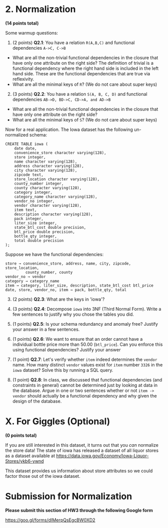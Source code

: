 # 2. Normalization

**(14 points total)** 


Some warmup questions:

1. (2 points) **Q2.1**: You have a relation `R(A,B,C)` and functional dependencies 
  `A->C, C->B`

  * What are all the non-trivial functional dependencies in the closure
    that have  only one attribute on the right side? The definition of trivial is a functional dependency where the right hand side is included in the left hand side. These are the functional dependencies that are true via reflexivity.
  * What are all the minimal keys of `R`? (We do not care about super keys)

2. (3 points) **Q2.2**: You have a relation `S(A, B, C, D)` and functional dependencies 
  `AB->D, BD->C, CD->A, and AD->B`

  * What are all the non-trivial functional dependencies in the closure
    that have  only one attribute on the right side?
  * What are all the minimal keys of `S`? (We do not care about super keys)

Now for a real application. 
The Iowa dataset has the following un-normalized schema:

    CREATE TABLE iowa (
        date date,
        convenience_store character varying(128),
        store integer,
        name character varying(128),
        address character varying(128),
        city character varying(128),
        zipcode text,
        store_location character varying(128),
        county_number integer,
        county character varying(128),
        category integer,
        category_name character varying(128),
        vendor_no integer,
        vendor character varying(128),
        item text,
        description character varying(128),
        pack integer,
        liter_size integer,
        state_btl_cost double precision,
        btl_price double precision,
        bottle_qty integer,
        total double precision
    );

Suppose we have the functional dependencies:

    store → convenience_store, address, name, city, zipcode, store_location,
             county_number, county
    vendor_no → vendor
    category → category_name
    item → category, liter_size, description, state_btl_cost btl_price
    date, store, vendor_no, item → pack, bottle_qty, total


3. (2 points) **Q2.3**: What are the keys in 'iowa'?

4. (3 points) **Q2.4**: Decompose `iowa` into 3NF (Third Normal Form).  Write a few sentences to justify why you chose the tables you did.  

5. (1 points) **Q2.5**: Is your schema redundancy and anomaly free?  Justify your answer in
a few sentences.

6. (1 points) **Q2.6**: We want to ensure that an order cannot have a individual bottle price more than
50.00 (`btl_price`).  Can you enforce this using functional dependencies?  Justify your answer

7. (1 point) **Q2.7**: Let's verify whether `item` indeed determines the `vendor` name. How many distinct `vendor` values exist for `item` number `3326` in the `iowa` dataset?  Solve this by running a SQL query.

8. (1 point) **Q2.8**: In class, we discussed that functional dependencies (and constraints in general) cannot be determined just by looking at data in the database. Argue in one or two sentences whether or not `item -> vendor` should actually be a functional dependency and why given the design of the database.  

# X.  For Giggles (Optional)

**(0 points total)**

If you are still interested in this dataset, it turns out that you _can_ normalize the store data!
The state of iowa has released a dataset of all liquor stores as a dataset available at
https://data.iowa.gov/Economy/Iowa-Liquor-Stores/ykb6-ywnd

This dataset provides us information about store attributes so we could factor those out of the iowa dataset.


# Submission for Normalization

**Please submit this section of HW3 through the following Google form**

https://goo.gl/forms/dIMerpQsEgcBW0XD2
